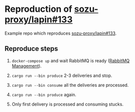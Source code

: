 Reproduction of [sozu-proxy/lapin#133]
======================================

Example repo which reproduces [sozu-proxy/lapin#133].




## Reproduce steps

1. `docker-compose up` and wait RabbitMQ is ready ([RabbitMQ Management]).

2. `cargo run --bin produce` 2-3 deliveries and stop.

3. `cargo run --bin consume` all the deliveries are processed.

4. `cargo run --bin produce` again.

5. Only first delivery is processed and consuming stucks.





[sozu-proxy/lapin#133]: https://github.com/sozu-proxy/lapin/issues/133

[RabbitMQ Management]: http://127.0.0.1:15672/
